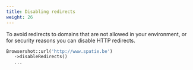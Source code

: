 ```yaml
---
title: Disabling redirects
weight: 26
---
```


To avoid redirects to domains that are not allowed in your environment, or for security reasons you can disable HTTP redirects.

```php
Browsershot::url('http://www.spatie.be')
   ->disableRedirects()
   ...
```
